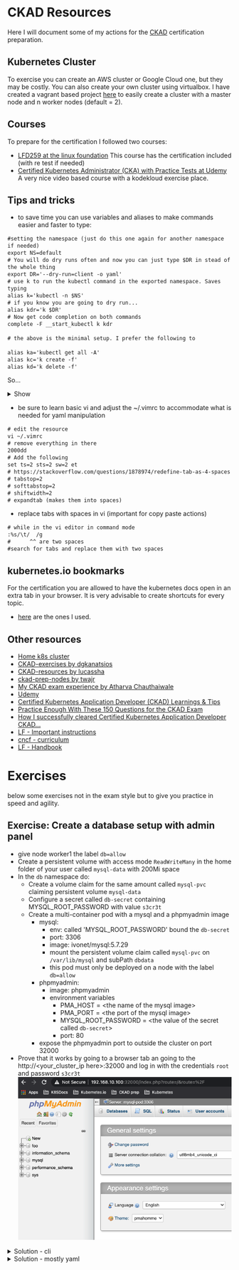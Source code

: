 # CKAD Resources

Here I will document some of my actions for
the [CKAD](https://training.linuxfoundation.org/training/kubernetes-for-developers/)
certification preparation.

## Kubernetes Cluster

To exercise you can create an AWS cluster or Google Cloud one, but they may be
costly. You can also create your own cluster using virtualbox. I have created a
vagrant based project [here](http://ivo2u.nl/Z7) to easily create a cluster with
a master node and n worker nodes (default = 2).

## Courses

To prepare for the certification I followed two courses:

- [LFD259 at the linux foundation](https://training.linuxfoundation.org/training/kubernetes-for-developers/)
  This course has the certification included (with re test if needed)
- [Certified Kubernetes Administrator (CKA) with Practice Tests at Udemy](https://www.udemy.com/course/certified-kubernetes-administrator-with-practice-tests/)
  A very nice video based course with a kodekloud exercise place.

## Tips and tricks

- to save time you can use variables and aliases to make commands easier and
  faster to type:

```shell
#setting the namespace (just do this one again for another namespace if needed)
export NS=default
# You will do dry runs often and now you can just type $DR in stead of the whole thing
export DR='--dry-run=client -o yaml'
# use k to run the kubectl command in the exported namespace. Saves typing
alias k='kubectl -n $NS'
# if you know you are going to dry run...
alias kdr='k $DR'
# Now get code completion on both commands
complete -F __start_kubectl k kdr

# the above is the minimal setup. I prefer the following to

alias ka='kubectl get all -A'
alias kc='k create -f'
alias kd='k delete -f'
```

So...

<details><summary>Show</summary>
<p>

```shell
# if you forgot the kdr at the beginning just add the $DR
k run nginx --image=nginx --port 80 $DR >nginx.yml

# or if you didn't forget
kdr run nginx --image=nginx --port 80 >nginx.yml

# doing commands on another namespace
export NS=otherns
#use 'k' 'kdr' as you would normally
#don't forget to go back to the default ns again or use the fully qualified
#kubectl command if just for one command (default ns is default :-))
export NS=default
```

</p>
</details>

- be sure to learn basic vi and adjust the ~/.vimrc to accommodate what is
  needed for yaml manipulation

```shell
# edit the resource
vi ~/.vimrc
# remove everything in there
2000dd
# Add the following
set ts=2 sts=2 sw=2 et
# https://stackoverflow.com/questions/1878974/redefine-tab-as-4-spaces
# tabstop=2
# softtabstop=2
# shiftwidth=2
# expandtab (makes them into spaces)
```

- replace tabs with spaces in vi (important for copy paste actions)

```shell
# while in the vi editor in command mode
:%s/\t/  /g
#      ^^ are two spaces
#search for tabs and replace them with two spaces
```

## kubernetes.io bookmarks

For the certification you are allowed to have the kubernetes docs open in an
extra tab in your browser. It is very advisable to create shortcuts for every
topic.

- [here](k8s_favorites.html) are the ones I used.

## Other resources

- [Home k8s cluster](http://ivo2u.nl/Z7)
- [CKAD-exercises by dgkanatsios](https://github.com/dgkanatsios/CKAD-exercises)
- [CKAD-resources by lucassha](https://github.com/lucassha/CKAD-resources)
- [ckad-prep-nodes by twajr](https://github.com/twajr/ckad-prep-notes)
- [My CKAD exam experience by Atharva Chauthaiwale](https://www.linkedin.com/pulse/my-ckad-exam-experience-atharva-chauthaiwale/)
- [Udemy](https://www.udemy.com/course/certified-kubernetes-administrator-with-practice-tests/)
- [Certified Kubernetes Application Developer (CKAD) Learnings & Tips](https://medium.com/marcus-tee-anytime/certified-kubernetes-application-developer-ckad-learnings-tips-cc83c12ed555)
- [Practice Enough With These 150 Questions for the CKAD Exam](https://medium.com/bb-tutorials-and-thoughts/practice-enough-with-these-questions-for-the-ckad-exam-2f42d1228552)
- [How I successfully cleared Certified Kubernetes Application Developer CKAD...](https://qainsights.com/how-i-successfully-cleared-certified-kubernetes-application-developer-ckad-exam-in-5-weeks/)
- [LF - Important instructions](https://docs.linuxfoundation.org/tc-docs/certification/tips-cka-and-ckad)
- [cncf - curriculum](https://github.com/cncf/curriculum)
- [LF - Handbook](https://docs.linuxfoundation.org/tc-docs/certification/lf-candidate-handbook)

# Exercises

below some exercises not in the exam style but to give you practice in speed and
agility.

## Exercise: Create a database setup with admin panel

- give node worker1 the label `db=allow`
- Create a persistent volume with access mode `ReadWriteMany` in the home folder
  of your user called `mysql-data` with 200Mi space
- In the `db` namespace do:
    - Create a volume claim for the same amount called `mysql-pvc` claiming
      persistent volume `mysql-data`
    - Configure a secret called `db-secret` containing MYSQL_ROOT_PASSWORD with
      value `s3cr3t`
    - Create a multi-container pod with a mysql and a phpmyadmin image
        - mysql:
            - env: called 'MYSQL_ROOT_PASSWORD' bound the `db-secret`
            - port: 3306
            - image: ivonet/mysql:5.7.29
            - mount the persistent volume claim called `mysql-pvc`
              on `/var/lib/mysql`
              and subPath `dbdata`
            - this pod must only be deployed on a node with the label `db=allow`  
        - phpmyadmin:
            - image: phpmyadmin
            - environment variables
                - PMA_HOST = \<the name of the mysql image>
                - PMA_PORT = \<the port of the mysql image>
                - MYSQL_ROOT_PASSWORD = \<the value of the secret
                  called `db-secret`>
                - port: 80
        - expose the phpmyadmin port to outside the cluster on port 32000
- Prove that it works by going to a browser tab an going to the 
  http://\<your_cluster_ip here>:32000 and log in with the credentials `root` 
  and password `s3cr3t`
  ![](img/phpmyadmin.png)

<details><summary>Solution - cli</summary>
<p>

```shell
# first I performed these commands for speed
export DR='--dry-run=client -o yaml'
export NS=default
alias k='kubectl -n $NS'
alias kdr='k $DR'
alias kc='k create -f'
alias kd='k delete -f'
alias kg='k get po,svc,pv,pvc,secret,deploy,netpol'
alias ka='kubectl get all'
complete -F __start_kubectl k
complete -F __start_kubectl kdr

# label node worker1
k label nodes worker1 db=allow
# create the needed folder on the needed worker (worker1)
# I assume you are using my vagrant setup
ssh 192.168.10.111 
mkdir mysql-data
exit
```

- Create [PersistentVolume](https://kubernetes.io/docs/tasks/configure-pod-container/configure-persistent-volume-storage/#create-a-persistentvolume) (copy example)

```yaml
apiVersion: v1
kind: PersistentVolume
metadata:
  name: task-pv-volume
  labels:
    type: local
spec:
  storageClassName: manual
  capacity:
    storage: 10Gi
  accessModes:
    - ReadWriteOnce
  hostPath:
    path: "/mnt/data"
```

- change it to:

```yaml
apiVersion: v1
kind: PersistentVolume
metadata:
  name: mysql-pv
  labels:
    pv: mysql-pv
spec:
  storageClassName: manual
  capacity:
    storage: 200Mi
  accessModes:
    - ReadWriteMany
  hostPath:
    path: "/home/vagrant/mysql-data"
```

```shell
# a PersistentVolume is not bound to a contect
k create -f pv.yml
#or if aliased
kc pv.yml 
# create namespace db
k create ns db
# set ns to db
export NS=db
# Create a PVC
# https://kubernetes.io/docs/concepts/storage/persistent-volumes/#persistentvolumeclaims
```

- change the `pvc.yml` to:

```shell
apiVersion: v1
kind: PersistentVolumeClaim
metadata:
  name: mysql-pvc
  namespace: db
spec:
  accessModes:
    - ReadWriteMany
  volumeMode: Filesystem
  resources:
    requests:
      storage: 200Mi
  storageClassName: manual
  selector:
    matchLabels:
      pv: mysql-pv
```

- the `namespace` is not needed as you will be creating it within the namespace

```shell
kc pvc.yml
# check if bound
k get pv,pvc
NAME                        CAPACITY   ACCESS MODES   RECLAIM POLICY   STATUS   CLAIM          STORAGECLASS   REASON   AGE
persistentvolume/mysql-pv   200Mi      RWX            Retain           Bound    db/mysql-pvc   manual                  3m51s

NAME                              STATUS   VOLUME     CAPACITY   ACCESS MODES   STORAGECLASS   AGE
persistentvolumeclaim/mysql-pvc   Bound    mysql-pv   200Mi      RWX            manual         3m51s

# Create the secret
k create secret generic db-secret --from-literal=MYSQL_ROOT_PASSWORD=s3cr3t
# check
k get secret db-secret -o yaml
# or more specific
k get secret db-secret -o jsonpath='{.data}{"\n"}'
{"MYSQL_ROOT_PASSWORD":"czNjcjN0"} 

# create the base yaml for the multi pod
k run mysql --image=ivonet/mysql:5.7.29 --port 3306 --env=MYSQL_ROOT_PASSWORD=todo $DR>db.yml
# then env part needs to be changed to the secret
# https://kubernetes.io/docs/concepts/configuration/secret/#using-secrets-as-environment-variables (copy paste)
# the phpmyadmin needs to be added etc
# edit it mysql.yml
```

```yaml
apiVersion: v1
kind: Pod
metadata:
  labels:
    run: mysql
  name: mysql
  namespace: db
spec:
  affinity: # Add the node affinity db=allow
    nodeAffinity:
      requiredDuringSchedulingIgnoredDuringExecution:
        nodeSelectorTerms:
        - matchExpressions:
          - key: db
            operator: In
            values:
            - allow
  containers:
  - name: mysql-pod
    image: ivonet/mysql:5.7.29
    ports:
    - containerPort: 3306
    env:
    - name: MYSQL_ROOT_PASSWORD
      valueFrom: # Change the 'value: todo' to these lines (https://kubernetes.io/docs/concepts/configuration/secret/#using-secrets-as-environment-variables)
        secretKeyRef:
          name: db-secret
          key: MYSQL_ROOT_PASSWORD
    imagePullPolicy: IfNotPresent # I added this because I got blocked after pulling to much by docker
    volumeMounts:
    - name: db-data
      mountPath: /var/lib/mysql
      subPath: dbdata
    resources: {}
  - name: phpmyadmin-pod # add this whole part based on the former part with
    image: phpmyadmin
    ports:
    - containerPort: 80
    env:
    - name: MYSQL_ROOT_PASSWORD
      valueFrom:
        secretKeyRef:
          name: db-secret
          key: MYSQL_ROOT_PASSWORD
    - name: PMA_HOST
      value: mysql  # note that the host here must be the same as the .metadata.name
    - name: PMA_PORT
      value: "3306"
  restartPolicy: OnFailure
  volumes: # assign the pvc
  - name: db-data
    persistentVolumeClaim:
      claimName: mysql-pvc
```

```shell
# create it
kc db.yml
# check it
k describe po mysql
# and
k get po
NAME    READY   STATUS    RESTARTS   AGE
mysql   2/2     Running   0          5m36s
# expose it in a service
kdr expose pod mysql  --port 80 --type=NodePort >svc.yml
# change it to...
```

```yaml
apiVersion: v1
kind: Service
metadata:
  creationTimestamp: null
  labels:
    run: mysql
  name: mysql
spec:
  ports:
  - port: 80
    protocol: TCP
    nodePort: 32000
  selector:
    run: mysql
  type: NodePort
status:
  loadBalancer: {}
```

- `curl -q http://192.168.10.100:32000` should give a html result.
- try it in the browser and log in with the given creds...

</p>
</details>


<details><summary>Solution - mostly yaml</summary>
<p>

```shell
# label node worker1
kubectl label nodes worker1 db=allow

# create namespace db
kubectl create namespace db

# create the needed folder on the needed worker (worker1)
# I assume you are using my vagrant setup
ssh 192.168.10.111  #worker1
mkdir mysql-data
exit


```

- mysql-setup.yml:

```yaml
---
apiVersion: v1
kind: PersistentVolume
metadata:
  name: mysql-pv
  labels:
    pv: mysql-pv
spec:
  storageClassName: manual
  capacity:
    storage: 200Mi
  accessModes:
    - ReadWriteMany
  hostPath:
    path: "/home/vagrant/mysql-data"
---
apiVersion: v1
kind: PersistentVolumeClaim
metadata:
  name: mysql-pvc
  namespace: db
spec:
  accessModes:
    - ReadWriteMany
  volumeMode: Filesystem
  resources:
    requests:
      storage: 200Mi
  storageClassName: manual
  selector:
    matchLabels:
      pv: mysql-pv
---
apiVersion: v1
kind: Secret
data:
  MYSQL_ROOT_PASSWORD: czNjcjN0
metadata:
  name: db-secret
  namespace: db
type: Opaque
---
apiVersion: v1
kind: Pod
metadata:
  labels:
    run: mysql
  name: mysql
  namespace: db
spec:
  affinity:
    nodeAffinity:
      requiredDuringSchedulingIgnoredDuringExecution:
        nodeSelectorTerms:
        - matchExpressions:
          - key: db
            operator: In
            values:
            - allow
  containers:
  - name: mysql-pod
    image: ivonet/mysql:5.7.29
    ports:
    - containerPort: 3306
    env:
    - name: MYSQL_ROOT_PASSWORD
      valueFrom:
        secretKeyRef:
          name: db-secret
          key: MYSQL_ROOT_PASSWORD
    imagePullPolicy: IfNotPresent
    volumeMounts:
    - name: db-data
      mountPath: /var/lib/mysql
      subPath: dbdata
    resources: {}
  - name: phpmyadmin-pod
    image: phpmyadmin
    ports:
    - containerPort: 80
    env:
    - name: MYSQL_ROOT_PASSWORD
      valueFrom:
        secretKeyRef:
          name: db-secret
          key: MYSQL_ROOT_PASSWORD
    - name: PMA_HOST
      value: mysql
    - name: PMA_PORT
      value: "3306"
  restartPolicy: OnFailure
  volumes:
  - name: db-data
    persistentVolumeClaim:
      claimName: mysql-pvc
---
apiVersion: v1
kind: Service
metadata:
  labels:
    run: mysql
  name: mysql
spec:
  ports:
  - port: 80
    protocol: TCP
    nodePort: 32000
  selector:
    run: mysql
  type: NodePort
```

```shell
# Get it working
kubectl apply -f mysql-setup.yml
```

</p>
</details>
